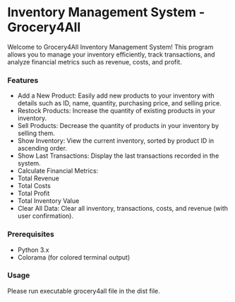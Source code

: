 # Inventory Management System - Grocery4All

Welcome to Grocery4All Inventory Management System! This program allows you to
manage your inventory efficiently, track transactions, and analyze financial metrics such as
revenue, costs, and profit.

### Features

- Add a New Product: Easily add new products to your inventory with details such as ID,
name, quantity, purchasing price, and selling price.
- Restock Products: Increase the quantity of existing products in your inventory.
- Sell Products: Decrease the quantity of products in your inventory by selling them.
- Show Inventory: View the current inventory, sorted by product ID in ascending order.
- Show Last Transactions: Display the last transactions recorded in the system.
- Calculate Financial Metrics:
- Total Revenue
- Total Costs
- Total Profit
- Total Inventory Value
- Clear All Data: Clear all inventory, transactions, costs, and revenue (with user confirmation).
 
### Prerequisites
- Python 3.x
- Colorama (for colored terminal output)
  
### Usage
Please run executable grocery4all file in the dist file.
